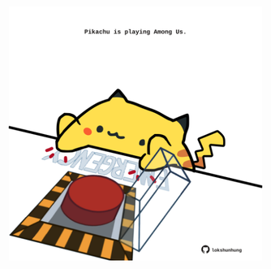 <!-- built at 24/10/2021, 04:05:02 UTC -->
<p align="center">
  <img width="500" height="500" src="./ReadmeImage.svg">
</p>
